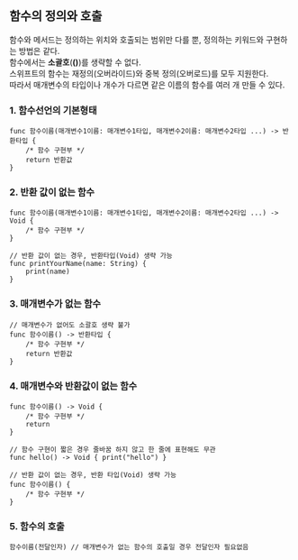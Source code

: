 ## 함수의 정의와 호출
함수와 메서드는 정의하는 위치와 호출되는 범위만 다를 뿐, 정의하는 키워드와 구현하는 방법은 같다.  
함수에서는 **소괄호**(**()**)를 생략할 수 없다.  
스위프트의 함수는 재정의(오버라이드)와 중복 정의(오버로드)를 모두 지원한다.  
따라서 매개변수의 타입이나 개수가 다르면 같은 이름의 함수를 여러 개 만들 수 있다.


### 1. 함수선언의 기본형태
~~~Swift~~~
func 함수이름(매개변수1이름: 매개변수1타입, 매개변수2이름: 매개변수2타입 ...) -> 반환타입 {
    /* 함수 구현부 */
    return 반환값
}
~~~

### 2. 반환 값이 없는 함수
~~~Swift~~~
func 함수이름(매개변수1이름: 매개변수1타입, 매개변수2이름: 매개변수2타입 ...) -> Void {
    /* 함수 구현부 */
}

// 반환 값이 없는 경우, 반환타입(Void) 생략 가능
func printYourName(name: String) {
    print(name)
}
~~~

### 3. 매개변수가 없는 함수
~~~Swift~~~
// 매개변수가 없어도 소괄호 생략 불가
func 함수이름() -> 반환타입 { 
    /* 함수 구현부 */
    return 반환값
}
~~~


### 4. 매개변수와 반환값이 없는 함수
~~~Swift~~~
func 함수이름() -> Void {
    /* 함수 구현부 */
    return
}

// 함수 구현이 짧은 경우 줄바꿈 하지 않고 한 줄에 표현해도 무관
func hello() -> Void { print("hello") }

// 반환 값이 없는 경우, 반환 타입(Void) 생략 가능
func 함수이름() {
    /* 함수 구현부 */
}
~~~

### 5. 함수의 호출
~~~Swift~~~
함수이름(전달인자) // 매개변수가 없는 함수의 호출일 경우 전달인자 필요없음
~~~
